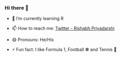 ### Hi there 👋

<!--
**rishabhp99/rishabhp99** is a ✨ _special_ ✨ repository because its `README.md` (this file) appears on your GitHub profile.

Here are some ideas to get you started:

- 🔭 I’m currently working on ...
-->
- 🌱 I’m currently learning R
<!--
- 👯 I’m looking to collaborate on ...
- 🤔 I’m looking for help with ...
- 💬 Ask me about ...
-->
- 📫 How to reach me: [Twitter - Rishabh Priyadarshi](https://twitter.com/rishabhp_)

- 😄 Pronouns: He/His

- ⚡ Fun fact: I like Formula 1, Football :soccer: and Tennis :tennis:


